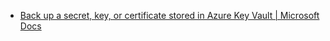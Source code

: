 - [Back up a secret, key, or certificate stored in Azure Key Vault | Microsoft Docs](https://docs.microsoft.com/en-us/azure/key-vault/general/backup)
